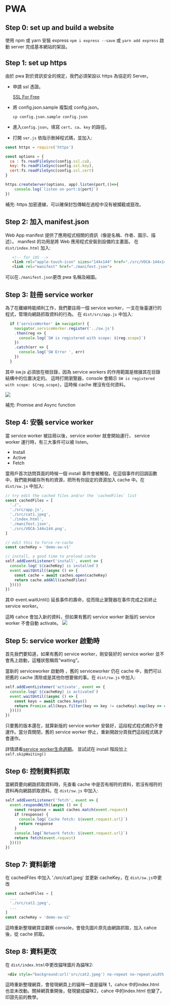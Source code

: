 # PWA
## Step 0: set up and build a website
使用 npm 或 yarn 安裝 express `npm i express --save` 或 `yarn add express`
啟動 server 完成基本網站的架設。

## Step 1: set up https
由於 pwa 對於資訊安全的規定，我們必須架設以 https 為協定的 Server。

* 申請 ssl 憑證。

  [SSL For Free](https://www.sslforfree.com/)

* 將 config.json.sample 複製成 config.json。

  `cp config.json.sample config.json`

* 進入`config.json`，填寫 `cert`、`ca`、`key` 的路徑。

* 打開 `ser.js` 依指示刪掉程式碼，並加入:
```javascript
const https = require('https')

const options = {
  ca : fs.readFileSync(config.ssl.ca),
  key: fs.readFileSync(config.ssl.key),
  cert:fs.readFileSync(config.ssl.cert)
}

https.createServer(options, app).listen(port,()=>{
    console.log(`listen on port:${port}`)
})
```
補充: https 加密連線，可以確保封包傳輸在過程中沒有被攔截或竄改。

## Step 2: 加入 manifest.json
Web App manifest 提供了應用程式相關的資訊（像是名稱、作者、圖示、描述）。 manifest 的功用是將 Web 應用程式安裝到設備的主畫面。
在 `dist/index.html` 加入:
 ```html
    <!-- for iOS -->
    <link rel="apple-touch-icon" sizes="144x144" href="./src/VOCA-144x144.png"/>
    <link rel="manifest" href="./manifest.json">
 ```
 可以在`./manifest.json`更改 pwa 名稱及縮圖。

## Step 3: 註冊 service worker
為了在離線時能順利工作，我們要註冊一個 service worker，一支在後臺運行的程式，管理向網路抓取資料的行為。
在 `dist/src/app.js` 中加入:
```javascript
  if ('serviceWorker' in navigator) {
    navigator.serviceWorker.register('../sw.js')
    .then(reg => {
      console.log(`SW is registered with scope: ${reg.scope}`)
    })
    .catch(err => {
      console.log('SW Error ', err)
    })
  }
```
其中 sw.js 必須放在根目錄，因為 service workers 的作用範圍是根據其在目錄結構中的位置決定的。
這時打開瀏覽器，console 會顯示 `SW is registered with scope: ${reg.scope}`，這時候 cache 裡沒有任何資料。

![](https://i.imgur.com/WEwp3DY.png)

補充: Promise and Async function

## Step 4: 安裝 service worker

當 service worker 被註冊以後，service worker 就會開始運行， service worker 運行時，有三大事件可以被  listen。
* Install 
* Active
* Fetch

當用戶首次訪問頁面的時候一個 install 事件會被觸發。在這個事件的回調函數中，我們能夠緩存所有的資源，把所有你設定的資源加入 cache 中。在 `dist/sw.js` 中加入:

```javascript
// try edit the cached files and/or the `cachedFiles` list
const cachedFiles = [
  './',
  './src/app.js',
  './src/cat1.jpeg',
  './index.html',
  './manifest.json',
  './src/VOCA-144x144.png',
]

// edit this to force re-cache
const cacheKey = 'demo-sw-v1'

// install, a good time to preload cache
self.addEventListener('install', event => {
  console.log(`${cacheKey} is installed`)
  event.waitUntil((async () => {
    const cache = await caches.open(cacheKey)
    return cache.addAll(cachedFiles)
  })())
})
```
其中 event.waitUntil() 延長事件的壽命，從而阻止瀏覽器在事件完成之前終止 service worker。

這時 cahce 會加入新的資料，但如果有舊的 service worker 新版的 service worker 不會自動 activate。
![](https://i.imgur.com/x8Lg5Dm.png)

## Step 5: service worker 啟動時
首先我們要知道，如果有舊的 service worker，剛安裝好的 service worker 並不會馬上啟動，這種狀態稱爲“waiting”。  

當新的 serviceworker 啟動時 ，舊的 serviceworker 仍在 cache 中，我們可以把舊的 cache 清除或是其他你想要做的事。在 `dist/sw.js` 中加入:
```javascript
self.addEventListener('activate', event => {
  console.log(`${cacheKey} is activated`)
  event.waitUntil((async () => {
    const keys = await caches.keys()
    return Promise.all(keys.filter(key => key != cacheKey).map(key => caches.delete(key)))
  })())
})
```

只要舊的版本還在，就算新版的 service worker 安裝好，這段程式程式碼仍不會運作。當分頁關閉，舊的 service worker 停止，重新開啟分頁我們這段程式碼才會運作。

詳情請看[service worker生命週期](https://developers.google.com/web/fundamentals/primers/service-workers/lifecycle?hl=zh-tw)。
並試試在 install 階段加上 `self.skipWaiting()`

## Step 6: 控制資料抓取
當網頁要向網路抓取資料時，先查看 cache 中是否有相符的資料，若沒有相符的資料再向網路抓取資料。在 `dist/sw.js` 中加入:

```javascript
self.addEventListener('fetch', event => {
  event.respondWith((async () => {
    const response = await caches.match(event.request)
    if (response) {
      console.log(`Cache fetch: ${event.request.url}`)
      return response
    }
    console.log(`Network fetch: ${event.request.url}`)
    return fetch(event.request)
  })())
})
```
## Step 7: 資料新增
在  cachedFiles 中加入 './src/cat1.jpeg' 並更新 cacheKey，在 `dist/sw.js`中更改

```javascript
const cachedFiles = [
  ...
  './src/cat2.jpeg',
  ...
]
const cacheKey = 'demo-sw-v2'

```

這時重新整理網頁並觀察 console，會發先圖片原先由網路抓取，加入 cahce 後，從 cache 抓取。

## Step 8: 資料更改
在 `dist/index.html`中更改貓咪圖片為貓咪2:
```html
 <div style="background:url('src/cat2.jpeg') no-repeat no-repeat;width:600px;height:400px;"></div>
```

這時重新整理網頁，會發現網頁上的貓咪一直是貓咪 1，cahce 中的index.html 也並未改動。關掉網頁重開後，發現變成貓咪2，cahce 中的index.html 也變了。印證先前的教學。
